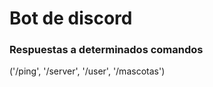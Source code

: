 # Bot de discord
### Respuestas a determinados comandos 
('/ping', '/server', '/user', '/mascotas')
